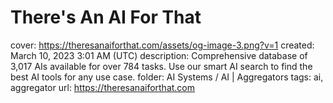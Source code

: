 # There's An AI For That

cover: https://theresanaiforthat.com/assets/og-image-3.png?v=1
created: March 10, 2023 3:01 AM (UTC)
description: Comprehensive database of 3,017 AIs available for over 784 tasks. Use our smart AI search to find the best AI tools for any use case.
folder: AI Systems / AI | Aggregators
tags: ai, aggregator
url: https://theresanaiforthat.com